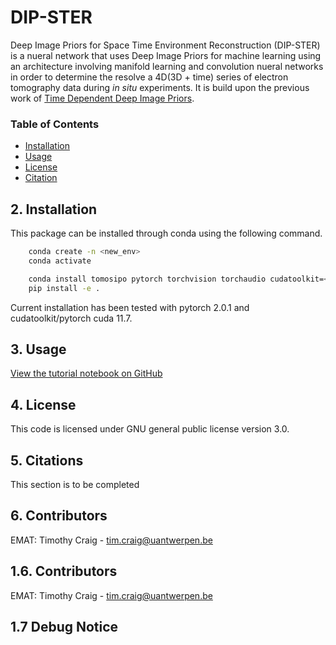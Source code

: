 # DIP-STER
Deep Image Priors for Space Time Environment Reconstruction (DIP-STER) is a nueral network that uses Deep Image Priors for machine learning using an architecture involving manifold learning and convolution nueral networks in order to determine the resolve a 4D(3D + time) series of electron tomography data during _in situ_ experiments. It is build upon the previous work of [Time Dependent Deep Image Priors](https://github.com/jaejun-yoo/TDDIP). 

### Table of Contents
- [Installation](#1-installation)
- [Usage](#2-usage)
- [License](#3-license)
- [Citation](#4-citations)

## 2. Installation 
This package can be installed through conda using the following command.

```bash
    conda create -n <new_env>
    conda activate

    conda install tomosipo pytorch torchvision torchaudio cudatoolkit=<x.x> pytorch-cuda=<x.x> -c aahendriksen -c astra-toolbox -c pytorch -c nvidia
    pip install -e .
```
Current installation has been tested with pytorch 2.0.1  and cudatoolkit/pytorch cuda 11.7.


## 3. Usage 
[View the tutorial notebook on GitHub](https://github.com/Tcraig088/dipster/blob/main/scripts/tutorial.ipynb)


## 4. License 

This code is licensed under GNU general public license version 3.0.

## 5. Citations
This section is to be completed 

## 6. Contributors
EMAT: Timothy Craig - tim.craig@uantwerpen.be

## 1.6. Contributors
EMAT: Timothy Craig - tim.craig@uantwerpen.be

## 1.7 Debug Notice


